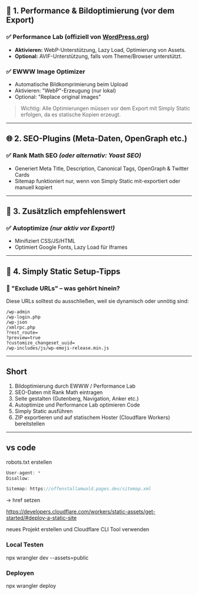 ## 🔧 1. **Performance & Bildoptimierung** (vor dem Export)

### ✅ **Performance Lab** (offiziell von [WordPress.org](http://wordpress.org/))

- **Aktivieren:** WebP-Unterstützung, Lazy Load, Optimierung von Assets.
- **Optional:** AVIF-Unterstützung, falls vom Theme/Browser unterstützt.

### ✅ **EWWW Image Optimizer**

- Automatische Bildkomprimierung beim Upload
- Aktivieren: "WebP"-Erzeugung (nur lokal)
- Optional: "Replace original images"

> Wichtig: Alle Optimierungen müssen vor dem Export mit Simply Static erfolgen, da es statische Kopien erzeugt.
> 

---

## 🌐 2. **SEO-Plugins** (Meta-Daten, OpenGraph etc.)

### ✅ **Rank Math SEO** *(oder alternativ: Yoast SEO)*

- Generiert Meta Title, Description, Canonical Tags, OpenGraph & Twitter Cards
- Sitemap funktioniert nur, wenn von Simply Static mit-exportiert oder manuell kopiert

---

## 🔀 3. **Zusätzlich empfehlenswert**

### ✅ **Autoptimize** *(nur aktiv vor Export!)*

- Minifiziert CSS/JS/HTML
- Optimiert Google Fonts, Lazy Load für Iframes

---

## 🧪 4. **Simply Static Setup-Tipps**

### 🔽 "Exclude URLs" – was gehört hinein?

Diese URLs solltest du ausschließen, weil sie dynamisch oder unnötig sind:

```
/wp-admin
/wp-login.php
/wp-json
/xmlrpc.php
?rest_route=
?preview=true
?customize_changeset_uuid=
/wp-includes/js/wp-emoji-release.min.js

```

---

## Short

1. Bildoptimierung durch EWWW / Performance Lab
2. SEO-Daten mit Rank Math eintragen
3. Seite gestalten (Gutenberg, Navigation, Anker etc.)
4. Autoptimize und Performance Lab optimieren Code
5. Simply Static ausführen
6. ZIP exportieren und auf statischem Hoster (Cloudflare Workers) bereitstellen

---

## vs code

robots.txt erstellen 

```java
User-agent: *
Disallow:

Sitemap: https://offenstallamwald.pages.dev/sitemap.xml
```

<link rel="canonical" href="/" /> 

→ href setzen

https://developers.cloudflare.com/workers/static-assets/get-started/#deploy-a-static-site

neues Projekt erstellen und Cloudflare CLI Tool verwenden

### Local Testen

 npx wrangler dev --assets=public 

### Deployen

npx wrangler deploy
